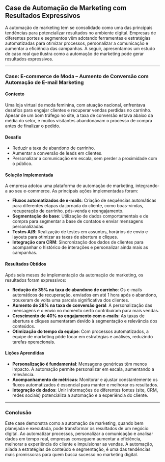 
## Case de Automação de Marketing com Resultados Expressivos

A automação de marketing tem se consolidado como uma das principais tendências para potencializar resultados no ambiente digital. Empresas de diferentes portes e segmentos vêm adotando ferramentas e estratégias automatizadas para otimizar processos, personalizar a comunicação e aumentar a eficiência das campanhas. A seguir, apresentamos um estudo de caso real que ilustra como a automação de marketing pode gerar resultados expressivos.

---

### **Case: E-commerce de Moda – Aumento de Conversão com Automação de E-mail Marketing**

#### **Contexto**

Uma loja virtual de moda feminina, com atuação nacional, enfrentava desafios para engajar clientes e recuperar vendas perdidas no carrinho. Apesar de um bom tráfego no site, a taxa de conversão estava abaixo da média do setor, e muitos visitantes abandonavam o processo de compra antes de finalizar o pedido.

#### **Desafio**

- Reduzir a taxa de abandono de carrinho.
- Aumentar a conversão de leads em clientes.
- Personalizar a comunicação em escala, sem perder a proximidade com o público.

#### **Solução Implementada**

A empresa adotou uma plataforma de automação de marketing, integrando-a ao seu e-commerce. As principais ações implementadas foram:

- **Fluxos automatizados de e-mails**: Criação de sequências automáticas para diferentes etapas da jornada do cliente, como boas-vindas, recuperação de carrinho, pós-venda e reengajamento.
- **Segmentação de base**: Utilização de dados comportamentais e de compra para segmentar a base de contatos e enviar mensagens personalizadas.
- **Testes A/B**: Realização de testes em assuntos, horários de envio e layouts para otimizar as taxas de abertura e cliques.
- **Integração com CRM**: Sincronização dos dados de clientes para acompanhar o histórico de interações e personalizar ainda mais as campanhas.

#### **Resultados Obtidos**

Após seis meses de implementação da automação de marketing, os resultados foram expressivos:

- **Redução de 35% na taxa de abandono de carrinho**: Os e-mails automáticos de recuperação, enviados em até 1 hora após o abandono, trouxeram de volta uma parcela significativa dos clientes.
- **Aumento de 28% na taxa de conversão geral**: A personalização das mensagens e o envio no momento certo contribuíram para mais vendas.
- **Crescimento de 40% no engajamento com e-mails**: As taxas de abertura e cliques aumentaram devido à segmentação e relevância dos conteúdos.
- **Otimização do tempo da equipe**: Com processos automatizados, a equipe de marketing pôde focar em estratégias e análises, reduzindo tarefas operacionais.

#### **Lições Aprendidas**

- **Personalização é fundamental**: Mensagens genéricas têm menos impacto. A automação permite personalizar em escala, aumentando a relevância.
- **Acompanhamento de métricas**: Monitorar e ajustar constantemente os fluxos automatizados é essencial para manter e melhorar os resultados.
- **Integração de dados**: Unir informações de diferentes fontes (site, CRM, redes sociais) potencializa a automação e a experiência do cliente.

---

### **Conclusão**

Este case demonstra como a automação de marketing, quando bem planejada e executada, pode transformar os resultados de um negócio digital. Ao automatizar processos, personalizar a comunicação e analisar dados em tempo real, empresas conseguem aumentar a eficiência, melhorar a experiência do cliente e impulsionar as vendas. A automação, aliada a estratégias de conteúdo e segmentação, é uma das tendências mais promissoras para quem busca sucesso no marketing digital.
```

